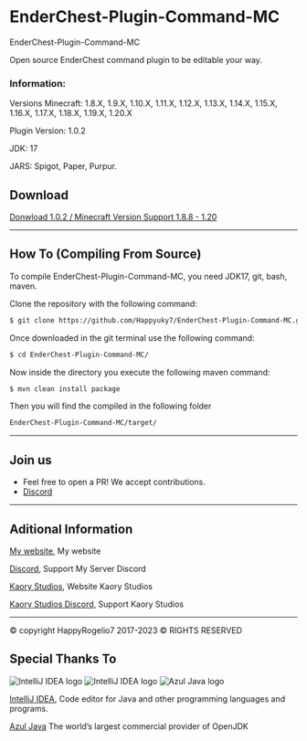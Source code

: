 # EnderChest-Plugin-Command-MC
EnderChest-Plugin-Command-MC

Open source EnderChest command plugin to be editable your way.

### Information:
Versions Minecraft: 1.8.X, 1.9.X, 1.10.X, 1.11.X, 1.12.X, 1.13.X, 1.14.X, 1.15.X, 1.16.X, 1.17.X, 1.18.X, 1.19.X, 1.20.X

Plugin Version: 1.0.2

JDK: 17

JARS: Spigot, Paper, Purpur.

## Download

[Donwload 1.0.2 / Minecraft Version Support 1.8.8 - 1.20 ](https://github.com/Happyuky7/EnderChest-Plugin-Command-MC/blob/master/Downloads/1.0.2/EnderChest-1.0.2.jarr)


---

## How To (Compiling From Source)

To compile EnderChest-Plugin-Command-MC, you need JDK17, git, bash, maven.

Clone the repository with the following command:
```bash
$ git clone https://github.com/Happyuky7/EnderChest-Plugin-Command-MC.git
```

Once downloaded in the git terminal use the following command:

```bash
$ cd EnderChest-Plugin-Command-MC/
```

Now inside the directory you execute the following maven command:

```bash
$ mvn clean install package
```

Then you will find the compiled in the following folder

```bash
EnderChest-Plugin-Command-MC/target/
```


---

## Join us

* Feel free to open a PR! We accept contributions.
* [Discord](https://discord.gg/3EebYUyeUX)

---

## Aditional Information

[My website](https://happyrogelio7.xyz), My website

[Discord](https://discord.gg/3EebYUyeUX), Support My Server Discord

[Kaory Studios](https://kaorystudios.xyz), Website Kaory Studios

[Kaory Studios Discord](https://discord.gg/Gw7m8kC), Support Kaory Studios

---

© copyright HappyRogelio7 2017-2023 ©
RIGHTS RESERVED

## Special Thanks To

![IntelliJ IDEA logo](https://resources.jetbrains.com/storage/products/company/brand/logos/IntelliJ_IDEA_icon.png?size=100px)
![IntelliJ IDEA logo](https://resources.jetbrains.com/storage/products/company/brand/logos/IntelliJ_IDEA.png)
![Azul Java logo](https://www.azul.com/wp-content/themes/azul/dist/img/logo.svg)

[IntelliJ IDEA](https://www.jetbrains.com/idea/), Code editor for Java and other programming languages and programs.

[Azul Java](https://www.azul.com/) The world’s largest commercial provider of OpenJDK
